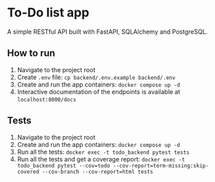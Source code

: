 # To-Do list app

A simple RESTful API built with FastAPI, SQLAlchemy and PostgreSQL.

## How to run

1. Navigate to the project root
1. Create `.env` file: `cp backend/.env.example backend/.env`
1. Create and run the app containers: `docker compose up -d`
1. Interactive documentation of the endpoints is available at `localhost:8000/docs`

## Tests

1. Navigate to the project root
1. Create and run the app containers: `docker compose up -d`
1. Run all the tests: `docker exec -t todo_backend pytest tests`
1. Run all the tests and get a coverage report: `docker exec -t todo_backend pytest --cov=todo --cov-report=term-missing:skip-covered --cov-branch --cov-report=html tests`

